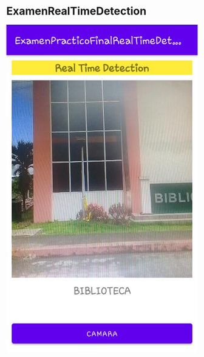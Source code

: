 # ExamenRealTimeDetection

![](https://github.com/JordyR15/ExamenRealTimeDetection/blob/master/Biblioteca.jpg)
